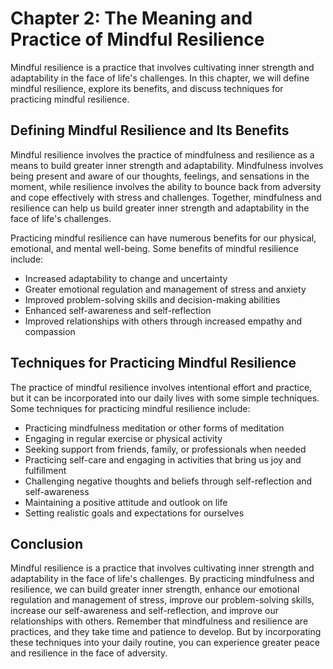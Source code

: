 Chapter 2: The Meaning and Practice of Mindful Resilience
=========================================================

Mindful resilience is a practice that involves cultivating inner strength and adaptability in the face of life's challenges. In this chapter, we will define mindful resilience, explore its benefits, and discuss techniques for practicing mindful resilience.

Defining Mindful Resilience and Its Benefits
--------------------------------------------

Mindful resilience involves the practice of mindfulness and resilience as a means to build greater inner strength and adaptability. Mindfulness involves being present and aware of our thoughts, feelings, and sensations in the moment, while resilience involves the ability to bounce back from adversity and cope effectively with stress and challenges. Together, mindfulness and resilience can help us build greater inner strength and adaptability in the face of life's challenges.

Practicing mindful resilience can have numerous benefits for our physical, emotional, and mental well-being. Some benefits of mindful resilience include:

* Increased adaptability to change and uncertainty
* Greater emotional regulation and management of stress and anxiety
* Improved problem-solving skills and decision-making abilities
* Enhanced self-awareness and self-reflection
* Improved relationships with others through increased empathy and compassion

Techniques for Practicing Mindful Resilience
--------------------------------------------

The practice of mindful resilience involves intentional effort and practice, but it can be incorporated into our daily lives with some simple techniques. Some techniques for practicing mindful resilience include:

* Practicing mindfulness meditation or other forms of meditation
* Engaging in regular exercise or physical activity
* Seeking support from friends, family, or professionals when needed
* Practicing self-care and engaging in activities that bring us joy and fulfillment
* Challenging negative thoughts and beliefs through self-reflection and self-awareness
* Maintaining a positive attitude and outlook on life
* Setting realistic goals and expectations for ourselves

Conclusion
----------

Mindful resilience is a practice that involves cultivating inner strength and adaptability in the face of life's challenges. By practicing mindfulness and resilience, we can build greater inner strength, enhance our emotional regulation and management of stress, improve our problem-solving skills, increase our self-awareness and self-reflection, and improve our relationships with others. Remember that mindfulness and resilience are practices, and they take time and patience to develop. But by incorporating these techniques into your daily routine, you can experience greater peace and resilience in the face of adversity.
